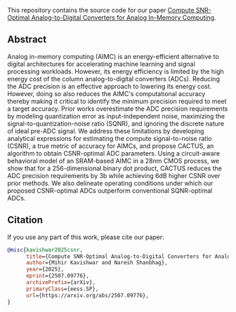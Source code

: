 
This repository contains the source code for our paper [Compute SNR-Optimal Analog-to-Digital Converters for Analog In-Memory Computing](https://arxiv.org/abs/2507.09776). 

## Abstract
Analog in-memory computing (AIMC) is an energy-efficient alternative to digital architectures for accelerating machine learning and signal processing workloads. However, its energy efficiency is limited by the high energy cost of the column analog-to-digital converters (ADCs). Reducing the ADC precision is an effective approach to lowering its energy cost. However, doing so also reduces the AIMC's computational accuracy thereby making it critical to identify the minimum precision required to meet a target accuracy. Prior works overestimate the ADC precision requirements by modeling quantization error as input-independent noise, maximizing the signal-to-quantization-noise ratio (SQNR), and ignoring the discrete nature of ideal pre-ADC signal. We address these limitations by developing analytical expressions for estimating the compute signal-to-noise ratio (CSNR), a true metric of accuracy for AIMCs, and propose CACTUS, an algorithm to obtain CSNR-optimal ADC parameters. Using a circuit-aware behavioral model of an SRAM-based AIMC in a 28nm CMOS process, we show that for a 256-dimensional binary dot product, CACTUS reduces the ADC precision requirements by 3b while achieving 6dB higher CSNR over prior methods. We also delineate operating conditions under which our proposed CSNR-optimal ADCs outperform conventional SQNR-optimal ADCs.

## Citation
If you use any part of this work, please cite our paper:

```bibtex
@misc{kavishwar2025csnr,
      title={Compute SNR-Optimal Analog-to-Digital Converters for Analog In-Memory Computing}, 
      author={Mihir Kavishwar and Naresh Shanbhag},
      year={2025},
      eprint={2507.09776},
      archivePrefix={arXiv},
      primaryClass={eess.SP},
      url={https://arxiv.org/abs/2507.09776}, 
}
```
